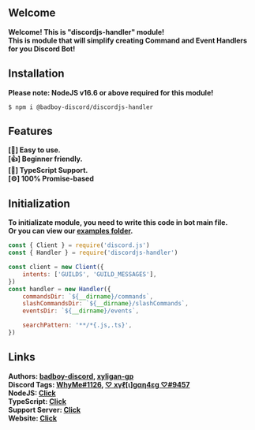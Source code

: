 ## Welcome

<strong>Welcome! This is "discordjs-handler" module!</strong> <br>
<strong>This is module that will simplify creating Command and Event Handlers for you Discord Bot!</strong>

## Installation

<strong>Please note: NodeJS v16.6 or above required for this module!</strong>

<code>$ npm i @badboy-discord/discordjs-handler</code>

## Features

<strong>[🙂] Easy to use.</strong> <br />
<strong>[👍] Beginner friendly.</strong> <br />
<strong>[🔑] TypeScript Support.</strong> <br />
<strong>[⚙️] 100% Promise-based</strong>

## Initialization

<strong>To initializate module, you need to write this code in bot main file.</strong> <br>
<strong>Or you can view our [examples folder](https://github.com/discordjs-handler/source/tree/stable/examples).</strong> <br>

```js
const { Client } = require('discord.js')
const { Handler } = require('discordjs-handler')

const client = new Client({
    intents: ['GUILDS', 'GUILD_MESSAGES'],
})
const handler = new Handler({
    commandsDir: `${__dirname}/commands`,
    slashCommandsDir: `${__dirname}/slashCommands`,
    eventsDir: `${__dirname}/events`,

    searchPattern: '**/*{.js,.ts}',
})
```

## Links

<b>Authors: [badboy-discord](https://www.npmjs.com/~badboy-discord), [xyligan-gp](https://www.npmjs.com/~xyligan-gp)<br>
<b>Discord Tags: [WhyMe#1126](https://discord.com/users/974064528289562644), [♡ xүℓ[ι]gαη4εg ♡#9457](https://discord.com/users/533347075463577640)<br>
<b>NodeJS: [Click](https://www.nodejs.org/)<br>
<b>TypeScript: [Click](https://www.typescriptlang.org)<br>
<b>Support Server: [Click](https://discord.gg/eGZfaWsZgR)<br>
<b>Website: [Click](https://discordjs-handler.js.org/)</b>
